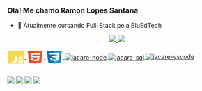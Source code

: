 ### Olá! Me chamo Ramon Lopes Santana 
- 🌱 Atualmente cursando Full-Stack pela BluEdTech


<div align="center">
  <a href="https://github.com/jacare-camabox">
  <img height="180em" src="https://github-readme-stats.vercel.app/api?username=jacare-camabox&show_icons=true&theme=dracula&include_all_commits=true&count_private=true"/>
  <img height="180em" src="https://github-readme-stats.vercel.app/api/top-langs/?username=jacare-camabox&layout=compact&langs_count=7&theme=dracula"/>
</div>
<div style="display: inline_block"><br>
  <img align="center" alt="jacare-Js" height="30" width="40" src="https://raw.githubusercontent.com/devicons/devicon/master/icons/javascript/javascript-plain.svg">
  <img align="center" alt="jacare-HTML" height="30" width="40" src="https://raw.githubusercontent.com/devicons/devicon/master/icons/html5/html5-original.svg">
  <img align="center" alt="jacare-CSS" height="30" width="40" src="https://raw.githubusercontent.com/devicons/devicon/master/icons/css3/css3-original.svg">
  <img align="center" alt="jacare-node" height="30" width="40" src="https://cdn.jsdelivr.net/gh/devicons/devicon/icons/nodejs/nodejs-original.svg">
  <img align="center" alt="jacare-sql" height="30" width="40" src="https://cdn.jsdelivr.net/gh/devicons/devicon/icons/postgresql/postgresql-plain-wordmark.svg">
  <img aling="center" alt="jacare-vscode" height"30" width"40" src="https://cdn.jsdelivr.net/gh/devicons/devicon/icons/vscode/vscode-original-wordmark.svg" />
  </div>
  
  ##
 
<div> 
  <a href="https://www.youtube.com/channel/UCgbRUf2CYjWxUPY-lxMq1hg" target="_blank"><img src="https://img.shields.io/badge/YouTube-FF0000?style=for-the-badge&logo=youtube&logoColor=white" target="_blank"></a>
  <a href="https://www.instagram.com/ramonlopes_jc/" target="_blank"><img src="https://img.shields.io/badge/-Instagram-%23E4405F?style=for-the-badge&logo=instagram&logoColor=white" target="_blank"></a>
 	<a href="https://www.twitch.tv/jacare_de_rua" target="_blank"><img src="https://img.shields.io/badge/Twitch-9146FF?style=for-the-badge&logo=twitch&logoColor=white" target="_blank"></a>
  <a href="https://www.linkedin.com/in/ramon-lopes-santana/" target="_blank"><img src="https://img.shields.io/badge/-LinkedIn-%230077B5?style=for-the-badge&logo=linkedin&logoColor=white" target="_blank"></a> 
 
</div>

